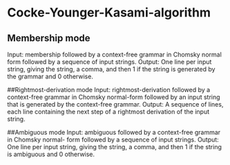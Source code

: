 # Cocke-Younger-Kasami-algorithm

## Membership mode
Input: membership followed by a context-free grammar in Chomsky normal form followed by a sequence of input strings.
Output: One line per input string, giving the string, a comma, and then 1 if the string is generated by the grammar and 0 otherwise.

##Rightmost-derivation mode
Input: rightmost-derivation followed by a context-free grammar in Chomsky normal-form followed by an input string that is generated by the context-free grammar.
Output: A sequence of lines, each line containing the next step of a rightmost derivation of the input string.

##Ambiguous mode
Input: ambiguous followed by a context-free grammar in Chomsky normal- form followed by a sequence of input strings.
Output: One line per input string, giving the string, a comma, and then 1 if the string is ambiguous and 0 otherwise.

